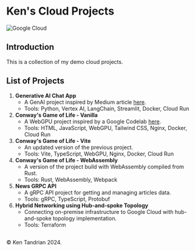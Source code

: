 # Ken's Cloud Projects

![Google Cloud](https://img.shields.io/badge/Google_Cloud-black?style=for-the-badge&logo=google-cloud)

## Introduction

This is a collection of my demo cloud projects.

## List of Projects

1. **Generative AI Chat App**
   - A GenAI project inspired by Medium article [here](https://medium.com/google-cloud-indonesia/deployment-cepat-sebuah-genai-chat-app-dengan-vertexai-langchain-strimlit-11d9d32b89a0).
   - Tools: Python, Vertex AI, LangChain, Streamlit, Docker, Cloud Run
2. **Conway's Game of Life - Vanilla**
   - A WebGPU project inspired by a Google Codelab [here](https://codelabs.developers.google.com/your-first-webgpu-app).
   - Tools: HTML, JavaScript, WebGPU, Tailwind CSS, Nginx, Docker, Cloud Run
3. **Conway's Game of Life - Vite**
   - An updated version of the previous project.
   - Tools: Vite, TypeScript, WebGPU, Nginx, Docker, Cloud Run
4. **Conway's Game of Life - WebAssembly**
   - A version of the project build with WebAssembly compiled from Rust.
   - Tools: Rust, WebAssembly, Webpack
5. **News GRPC API**
   - A gRPC API project for getting and managing articles data.
   - Tools: gRPC, TypeScript, Protobuf
6. **Hybrid Networking using Hub-and-spoke Topology**
   - Connecting on-premise infrastructure to Google Cloud with hub-and-spoke topology implementation.
   - Tools: Terraform

##

&#169; Ken Tandrian 2024.
